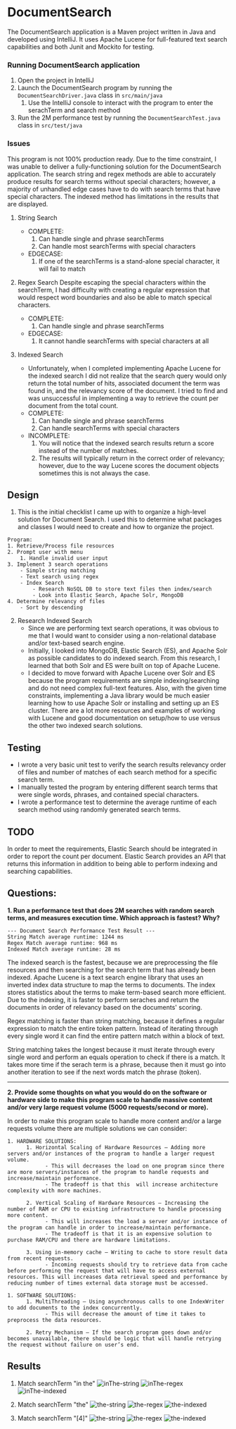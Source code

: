 # DocumentSearch
The DocumentSearch application is a Maven project written in Java and developed using IntelliJ. It uses Apache Lucene for full-featured text search capabilities and both Junit and Mockito for testing.

### Running DocumentSearch application
1. Open the project in IntelliJ
2. Launch the DocumentSearch program by running the `DocumentSearchDriver.java` class in `src/main/java`
    1. Use the IntelliJ console to interact with the program to enter the serachTerm and search method
3. Run the 2M performance test by running the `DocumentSearchTest.java` class in `src/test/java`


### Issues
This program is not 100% production ready. Due to the time constraint, I was unable to deliver a fully-functioning solution for the DocumentSearch application. The search string and regex methods are able to accurately produce results for search terms without special characters; however, a majority of unhandled edge cases have to do with search terms that have special characters. The indexed method has limitations in the results that are displayed.
1. String Search
     - COMPLETE:
          1. Can handle single and phrase searchTerms
          2. Can handle most searchTerms with special characters
     - EDGECASE:
          1. If one of the searchTerms is a stand-alone special character, it will fail to match
     
2. Regex Search
Despite escaping the special characters within the searchTerm, I had difficulty with creating a regular expression that would respect word boundaries and also be able to match specical characters. 
      - COMPLETE:
          1. Can handle single and phrase searchTerms
      - EDGECASE:
          1. It cannot handle searchTerms with special characters at all
      
3. Indexed Search
    - Unfortunately, when I completed implementing Apache Lucene for the indexed search I did not realize that the search query would only return the total number of hits, associated document the term was found in, and the relevancy score of the document. I tried to find and was unsuccessful in implementing a way to retrieve the count per document from the total count.
    - COMPLETE:
        1. Can handle single and phrase searchTerms
        2. Can handle searchTerms with special characters
    - INCOMPLETE:
        1. You will notice that the indexed search results return a score instead of the number of matches. 
        2. The results will typically return in the correct order of relevancy; however, due to the way Lucene scores the document objects sometimes this is not always the case.


## Design
1. This is the initial checklist I came up with to organize a high-level solution for Document Search. I used this to determine what packages and classes I would need to create and how to organize the project. 
```
Program:
1. Retrieve/Process file resources
2. Prompt user with menu
    1. Handle invalid user input
3. Implement 3 search operations 
    - Simple string matching
    - Text search using regex
    - Index Search
        - Research NoSQL DB to store text files then index/search
        - Look into Elastic Search, Apache Solr, MongoDB
4. Determine relevancy of files 
    - Sort by descending
```

2. Research Indexed Search
    - Since we are performing text search operations, it was obvious to me that I would want to consider using a non-relational database and/or text-based search engine.
    - Initially, I looked into MongoDB, Elastic Search (ES), and Apache Solr as possible candidates to do indexed search. From this research, I learned that both Solr and ES were built on top of Apache Lucene.
    - I decided to move forward with Apache Lucene over Solr and ES because the program requirements are simple indexing/searching and do not need complex full-text features. Also, with the given time constraints, implementing a Java library would be much easier learning how to use Apache Solr or installing and setting up an ES cluster. There are a lot more resources and examples of working with Lucene and good documentation on setup/how to use versus the other two indexed search solutions.
    

## Testing
- I wrote a very basic unit test to verify the search results relevancy order of files and number of matches of each search method for a specific search term. 
- I manually tested the program by entering different search terms that were single words, phrases, and contained special characters. 
- I wrote a performance test to determine the average runtime of each search method using randomly generated search terms.


## TODO
In order to meet the requirements, Elastic Search should be integrated in order to report the count per document. Elastic Search provides an API that returns this information in addition to being able to perform indexing and searching capabilities.

## Questions:
**1. Run a performance test that does 2M searches with random search terms, and measures execution time. Which approach is fastest? Why?**
```
--- Document Search Performance Test Result ---
String Match average runtime: 1244 ms
Regex Match average runtime: 968 ms
Indexed Match average runtime: 28 ms
```

The indexed search is the fastest, because we are preprocessing the file resources and then searching for the search term that has already been indexed. Apache Lucene is a text search engine library that uses an inverted index data structure to map the terms to documents. The index stores statistics about the terms to make term-based search more efficient. Due to the indexing, it is faster to perform seraches and return the documents in order of relevancy based on the documents' scoring.

Regex matching is faster than string matching, because it defines a regular expression to match the entire token pattern. Instead of iterating through every single word it can find the entire pattern match within a block of text.

String matching takes the longest because it must iterate through every single word and perform an equals operation to check if there is a match. It takes more time if the serach term is a phrase, because then it must go into another iteration to see if the next words match the phrase (token).

---
**2. Provide some thoughts on what you would do on the software or hardware side to make this program scale to handle massive content and/or very large request volume (5000 requests/second or more).**

In order to make this program scale to handle more content and/or a large requests volume there are multiple solutions we can consider:
    
    1. HARDWARE SOLUTIONS:
          1. Horizontal Scaling of Hardware Resources — Adding more servers and/or instances of the program to handle a larger request volume.
                - This will decreases the load on one program since there are more servers/instances of the program to handle requests and increase/maintain performance.
                - The tradeoff is that this  will increase architecture complexity with more machines.
          
          2. Vertical Scaling of Hardware Resources — Increasing the number of RAM or CPU to existing infrastructure to handle processing more content.
                - This will increases the load a server and/or instance of the program can handle in order to increase/maintain performance.
                - The tradeoff is that it is an expensive solution to purchase RAM/CPU and there are hardware limitations.
          
          3. Using in-memory cache — Writing to cache to store result data from recent requests. 
                - Incoming requests should try to retrieve data from cache before performing the request that will have to access external resources. This will increases data retrieval speed and performance by reducing number of times external data storage must be accessed.

    1. SOFTWARE SOLUTIONS:
          1. MultiThreading — Using asynchronous calls to one IndexWriter to add documents to the index concurrently.
                - This will decrease the amount of time it takes to preprocess the data resources.
          
          2. Retry Mechanism — If the search program goes down and/or becomes unavailable, there should be logic that will handle retrying the request without failure on user’s end.


## Results 
1. Match searchTerm "in the"
![inThe-string](/results/inThe-string.png)
![inThe-regex](/results/inThe-regex.png)
![inThe-indexed](/results/inThe-indexed.png)

2. Match searchTerm "the"
![the-string](/results/the-string.png)
![the-regex](/results/the-regex.png)
![the-indexed](/results/the-indexed.png)

3. Match searchTerm "[4]"
![the-string](/results/[4]-string.png)
![the-regex](/results/[4]-regex.png)
![the-indexed](/results/[4]-indexed.png)
